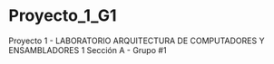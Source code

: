 # Proyecto_1_G1
Proyecto 1 - LABORATORIO ARQUITECTURA DE COMPUTADORES Y ENSAMBLADORES 1 Sección A - Grupo #1
